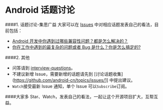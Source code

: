# Android 话题讨论

####1. 话题讨论-集思广益
大家可以在 [Issues](https://github.com/android-cn/topics/issues) 中对相应话题发表自己的看法，目前包括：  
- [Android 开发中你遇到过哪些兼容性问题？都是怎么解决的？](https://github.com/android-cn/topics/issues/2)
- [你在工作中遇到的最复杂的问题或者 Bug 是什么？你是怎么搞定的?](https://github.com/android-cn/topics/issues/3)

####2. 其他
- 问答请到 [interview-questions](https://github.com/android-cn/interview-questions)。 
- 不建议新增 Issue，需要新增的话题请先到 [讨论话题收集](https://github.com/android-cn/topics/issues/1] 中提出建议。
- `Watch`接受最新 Issue 通知，单个 Issue 可以`Subscribe`订阅。  

####大家多 Star、Watch，发表自己的看法，一起让这个开源项目扩大，互帮互益。  
